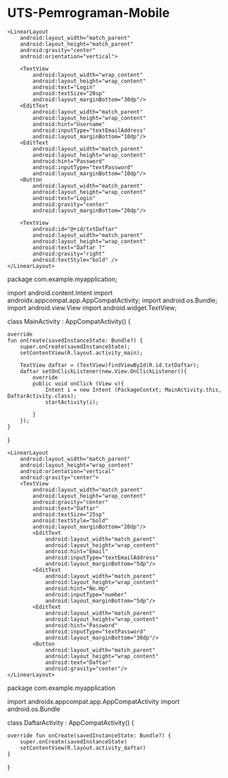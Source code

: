 # UTS-Pemrograman-Mobile
<?xml version="1.0" encoding="utf-8"?>
<RelativeLayout xmlns:android="http://schemas.android.com/apk/res/android"
    xmlns:app="http://schemas.android.com/apk/res-auto"
    xmlns:tools="http://schemas.android.com/tools"
    android:layout_width="match_parent"
    android:layout_height="match_parent"
    tools:context=".MainActivity">

    <LinearLayout
        android:layout_width="match_parent"
        android:layout_height="match_parent"
        android:gravity="center"
        android:orientation="vertical">

        <TextView
            android:layout_width="wrap_content"
            android:layout_height="wrap_content"
            android:text="Login"
            android:textSize="20sp"
            android:layout_marginBottom="30dp"/>
        <EditText
            android:layout_width="match_parent"
            android:layout_height="wrap_content"
            android:hint="Username"
            android:inputType="textEmailAddress"
            android:layout_marginBottom="10dp"/>
        <EditText
            android:layout_width="match_parent"
            android:layout_height="wrap_content"
            android:hint="Password"
            android:inputType="textPassword"
            android:layout_marginBottom="10dp"/>
        <Button
            android:layout_width="match_parent"
            android:layout_height="wrap_content"
            android:text="Login"
            android:gravity="center"
            android:layout_marginBottom="20dp"/>

        <TextView
            android:id="@+id/txtDaftar"
            android:layout_width="match_parent"
            android:layout_height="wrap_content"
            android:text="Daftar ?"
            android:gravity="right"
            android:textStyle="bold" />
    </LinearLayout>

</RelativeLayout>

package com.example.myapplication;

import android.content.Intent
import androidx.appcompat.app.AppCompatActivity;
import android.os.Bundle;
import android.view.View
import android.widget.TextView;

class MainActivity : AppCompatActivity() {

    override
    fun onCreate(savedInstanceState: Bundle?) {
        super.onCreate(savedInstanceState);
        setContentView(R.layout.activity_main);

        TextView daftar = (TextView)findViewById(R.id.txtDaftar);
        daftar setOnClickListener(new.View.OnClickListener(){
            override
            public void onClick (View v){
                Intent i = new Intent (PackageContxt; MainActivity.this, DaftarActivity.class);
                startActivity(i);

            }
        });
    }
}


<?xml version="1.0" encoding="utf-8"?>
<RelativeLayout xmlns:android="http://schemas.android.com/apk/res/android"
    xmlns:app="http://schemas.android.com/apk/res-auto"
    xmlns:tools="http://schemas.android.com/tools"
    android:layout_width="match_parent"
    android:layout_height="match_parent"
    tools:context=".DaftarActivity">

    <LinearLayout
        android:layout_width="match_parent"
        android:layout_height="wrap_content"
        android:orientation="vertical"
        android:gravity="center">
        <TextView
            android:layout_width="match_parent"
            android:layout_height="wrap_content"
            android:gravity="center"
            android:text="Daftar"
            android:textSize="25sp"
            android:textStyle="bold"
            android:layout_marginBottom="20dp"/>
            <EditText
                android:layout_width="match_parent"
                android:layout_height="wrap_content"
                android:hint="Email"
                android:inputType="textEmailAddress"
                android:layout_marginBottom="5dp"/>
            <EditText
                android:layout_width="match_parent"
                android:layout_height="wrap_content"
                android:hint="No.Hp"
                android:inputType="number"
                android:layout_marginBottom="5dp"/>
            <EditText
                android:layout_width="match_parent"
                android:layout_height="wrap_content"
                android:hint="Password"
                android:inputType="textPassword"
                android:layout_marginBottom="30dp"/>
            <Button
                android:layout_width="match_parent"
                android:layout_height="wrap_content"
                android:text="Daftar"
                android:gravity="center"/>
    </LinearLayout>

</RelativeLayout>

package com.example.myapplication

import androidx.appcompat.app.AppCompatActivity
import android.os.Bundle

class DaftarActivity : AppCompatActivity() {

    override fun onCreate(savedInstanceState: Bundle?) {
        super.onCreate(savedInstanceState)
        setContentView(R.layout.activity_daftar)
    }
}




